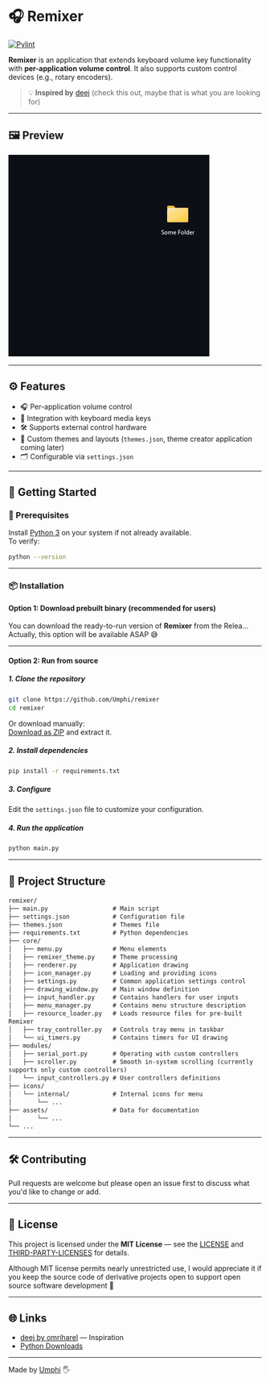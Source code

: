 # 🎧 Remixer

[![Pylint](https://github.com/Umphi/Remixer/actions/workflows/pylint.yml/badge.svg)](https://github.com/Umphi/Remixer/actions/workflows/pylint.yml)

**Remixer** is an application that extends keyboard volume key functionality with **per-application volume control**. It also supports custom control devices (e.g., rotary encoders).

> 💡 **Inspired by** [deej](https://github.com/omriharel/deej) (check this out, maybe that is what you are looking for)

---

## 🖼️ Preview

![Application](./assets/preview.gif)


---

## ⚙️ Features

- 🎧 Per-application volume control
- 🎹 Integration with keyboard media keys
- 🛠 Supports external control hardware
- 🎨 Custom themes and layouts (`themes.json`, theme creator application coming later)
- 🗂 Configurable via `settings.json`

---

## 🚀 Getting Started

### 🐍 Prerequisites

Install [Python 3](https://www.python.org/downloads/) on your system if not already available.  
To verify:
```bash
python --version
```

---

### 📦 Installation

#### Option 1: Download prebuilt binary (recommended for users)
You can download the ready-to-run version of **Remixer** from the Relea...  
Actually, this option will be available ASAP 😅

---

#### Option 2: Run from source

##### 1. Clone the repository
```bash
git clone https://github.com/Umphi/remixer
cd remixer
```

Or download manually:  
[Download as ZIP](https://github.com/Umphi/Remixer/archive/refs/heads/master.zip) and extract it.

##### 2. Install dependencies
```bash
pip install -r requirements.txt
```

##### 3. Configure
Edit the `settings.json` file to customize your configuration.

##### 4. Run the application
```bash
python main.py
```

---

## 📁 Project Structure

```
remixer/
├── main.py                  # Main script
├── settings.json            # Configuration file
├── themes.json              # Themes file
├── requirements.txt         # Python dependencies
├── core/
│   ├── menu.py              # Menu elements
│   ├── remixer_theme.py     # Theme processing
│   ├── renderer.py          # Application drawing
│   ├── icon_manager.py      # Loading and providing icons
│   ├── settings.py          # Common application settings control
│   ├── drawing_window.py    # Main window definition
│   ├── input_handler.py     # Contains handlers for user inputs
│   ├── menu_manager.py      # Contains menu structure description
│   ├── resource_loader.py   # Loads resource files for pre-built Remixer
│   ├── tray_controller.py   # Controls tray menu in taskbar
│   └── ui_timers.py         # Contains timers for UI drawing
├── modules/
│   ├── serial_port.py       # Operating with custom controllers
│   ├── scroller.py          # Smooth in-system scrolling (currently supports only custom controllers)
│   └── input_controllers.py # User controllers definitions
├── icons/
│   └── internal/            # Internal icons for menu 
│       └── ... 
├── assets/                  # Data for documentation
│       └── ... 
└── ...
```

---

## 🛠 Contributing

Pull requests are welcome but please open an issue first to discuss what you'd like to change or add.

---

## 📄 License

This project is licensed under the **MIT License** — see the [LICENSE](./LICENSE) and [THIRD-PARTY-LICENSES](./THIRD-PARTY-LICENSES.md) for details.

Although MIT license permits nearly unrestricted use, I would appreciate it if you keep the source code of derivative projects open to support open source software development 🤝

---

## 🌐 Links

- [deej by omriharel](https://github.com/omriharel/deej) — Inspiration
- [Python Downloads](https://www.python.org/downloads/)

---

Made by [Umphi](https://github.com/Umphi) 🖐
